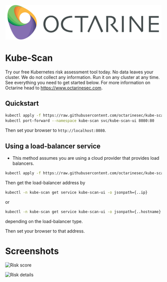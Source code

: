 
<p align="center">
  <img src="./images/octarine_logo.png">
</p>

# Kube-Scan
Try our free Kubernetes risk assessment tool today. No data leaves your cluster. We do not collect any information. Run it on any cluster at any time. See everything you need to get started below. For more information on Octarine head to https://www.octarinesec.com. 

## Quickstart
```bash
kubectl apply -f https://raw.githubusercontent.com/octarinesec/kube-scan/master/kube-scan.yaml
kubectl port-forward --namespace kube-scan svc/kube-scan-ui 8080:80
```

Then set your browser to `http://localhost:8080`.

## Using a load-balancer service
* This method assumes you are using a cloud provider that provides load balancers.
```bash
kubectl apply -f https://raw.githubusercontent.com/octarinesec/kube-scan/master/kube-scan-lb.yaml
```
Then get the load-balancer address by
```bash
kubectl -n kube-scan get service kube-scan-ui -o jsonpath={..ip}
```
or
```bash
kubectl -n kube-scan get service kube-scan-ui -o jsonpath={..hostname}
```
depending on the load-balancer type.

Then set your browser to that address.

# Screenshots

![Risk score](https://info.octarinesec.com/hubfs/home-1.png)

![Risk details](https://info.octarinesec.com/hubfs/risk-expanded.png)
